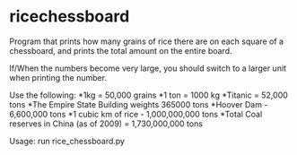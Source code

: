 # ricechessboard
Program that prints how many grains of rice there are on each square of a chessboard, and prints the total amount on the entire board.

If/When the numbers become very large, you should switch to a larger unit when printing the number.

Use the following:
	*1kg = 50,000 grains
	*1 ton = 1000 kg
	*Titanic = 52,000 tons
	*The Empire State Building weights 365000 tons
	*Hoover Dam - 6,600,000 tons
	*1 cubic km of rice - 1,000,000,000 tons
	*Total Coal reserves in China (as of 2009) = 1,730,000,000 tons

Usage:
	run rice_chessboard.py
